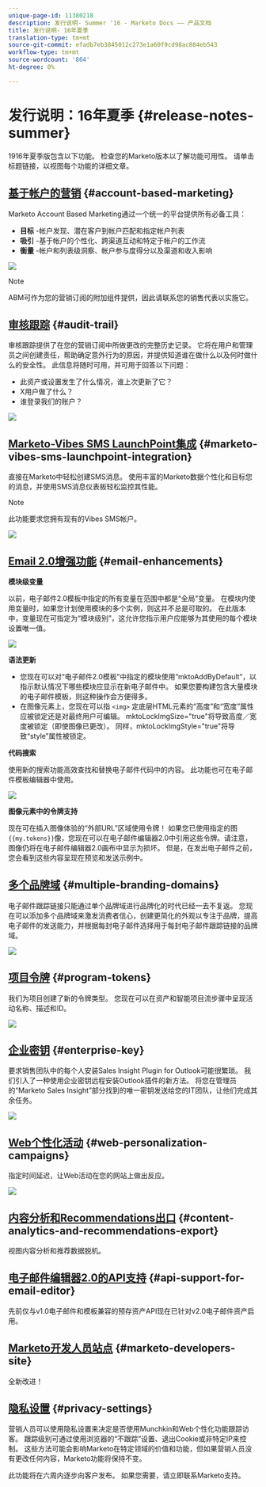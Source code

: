 ```yaml
---
unique-page-id: 11380218
description: 发行说明- Summer '16 - Marketo Docs —— 产品文档
title: 发行说明- 16年夏季
translation-type: tm+mt
source-git-commit: efadb7eb3845012c273e1a60f9cd98ac884eb543
workflow-type: tm+mt
source-wordcount: '804'
ht-degree: 0%

---
```



# 发行说明：16年夏季 {#release-notes-summer}

1916年夏季版包含以下功能。 检查您的Marketo版本以了解功能可用性。 请单击标题链接，以视图每个功能的详细文章。

## [基于帐户的营销](http://docs.marketo.com/display/docs/account+based+marketing) {#account-based-marketing}

Marketo Account Based Marketing通过一个统一的平台提供所有必备工具：

* **目标** -帐户发现、潜在客户到帐户匹配和指定帐户列表
* **吸引** -基于帐户的个性化、跨渠道互动和特定于帐户的工作流
* **衡量** -帐户和列表级洞察、帐户参与度得分以及渠道和收入影响

![](assets/abm-5-acme.png)

>[!NOTE]
>
>ABM可作为您的营销订阅的附加组件提供，因此请联系您的销售代表以实施它。

## [审核跟踪](http://docs.marketo.com/display/docs/audit+trail) {#audit-trail}

审核跟踪提供了在您的营销订阅中所做更改的完整历史记录。 它将在用户和管理员之间创建责任，帮助确定意外行为的原因，并提供知道谁在做什么以及何时做什么的安全性。 此信息将随时可用，并可用于回答以下问题：

* 此资产或设置发生了什么情况，谁上次更新了它？
* X用户做了什么？
* 谁登录我们的账户？

![](assets/audit-trail.png)

## [Marketo-Vibes SMS LaunchPoint集成](http://docs.marketo.com/display/docs/vibes+sms+messages) {#marketo-vibes-sms-launchpoint-integration}

直接在Marketo中轻松创建SMS消息。 使用丰富的Marketo数据个性化和目标您的消息，并使用SMS消息仪表板轻松监控其性能。

>[!NOTE]
>
>此功能要求您拥有现有的Vibes SMS帐户。

![](assets/vibes-sms2.png)

## [Email 2.0增强功能](/help/marketo/product-docs/email-marketing/general/email-editor-2/email-editor-v2-0-overview.md) {#email-enhancements}

**模块级变量**

以前，电子邮件2.0模板中指定的所有变量在范围中都是“全局”变量。 在模块内使用变量时，如果您计划使用模块的多个实例，则这并不总是可取的。 在此版本中，变量现在可指定为“模块级别”，这允许您指示用户应能够为其使用的每个模块设置唯一值。

![](assets/module-level-variables.png)

**语法更新**

* 您现在可以对“电子邮件2.0模板”中指定的模块使用“mktoAddByDefault”，以指示默认情况下哪些模块应显示在新电子邮件中。 如果您要构建包含大量模块的电子邮件模板，则这种操作会方便得多。
* 在图像元素上，您现在可以指 `<img>` 定底层HTML元素的“高度”和“宽度”属性应被锁定还是对最终用户可编辑。 mktoLockImgSize=&quot;true&quot;将导致高度／宽度被锁定（即使图像已更改）。 同样，mktoLockImgStyle=&quot;true&quot;将导致“style”属性被锁定。

**代码搜索**

使用新的搜索功能高效查找和替换电子邮件代码中的内容。 此功能也可在电子邮件模板编辑器中使用。

![](assets/2nd-screenshot.png)

**图像元素中的令牌支持**

现在可在插入图像体验的“外部URL”区域使用令牌！ 如果您已使用指定的图 `{{my.tokens}}`像，您现在可以在电子邮件编辑器2.0中引用这些令牌。请注意，图像仍将在电子邮件编辑器2.0画布中显示为损坏。 但是，在发出电子邮件之前，您会看到这些内容呈现在预览和发送示例中。

## [多个品牌域](http://docs.marketo.com/display/docs/add+multiple+branding+domains) {#multiple-branding-domains}

电子邮件跟踪链接只能通过单个品牌域进行品牌化的时代已经一去不复返。 您现在可以添加多个品牌域来激发消费者信心，创建更简化的外观以专注于品牌，提高电子邮件的发送能力，并根据每封电子邮件选择用于每封电子邮件跟踪链接的品牌域。

![](assets/multiple-branding-domains.png)

## [项目令牌](/help/marketo/product-docs/demand-generation/landing-pages/personalizing-landing-pages/tokens-overview.md) {#program-tokens}

我们为项目创建了新的令牌类型。 您现在可以在资产和智能项目流步骤中呈现活动名称、描述和ID。

![](assets/program-tokens.png)

## [企业密钥](/help/marketo/product-docs/marketo-sales-insight/msi-outlook-plugin/authorize-the-marketo-outlook-plugin.md) {#enterprise-key}

要求销售团队中的每个人安装Sales Insight Plugin for Outlook可能很繁琐。 我们引入了一种使用企业密钥远程安装Outlook插件的新方法。 将您在管理员的“Marketo Sales Insight”部分找到的唯一密钥发送给您的IT团队，让他们完成其余任务。

![](assets/enterprise-key.png)

## [Web个性化活动](/help/marketo/product-docs/web-personalization/working-with-web-campaigns/create-a-new-dialog-web-campaign.md) {#web-personalization-campaigns}

指定时间延迟，让Web活动在您的网站上做出反应。

![](assets/dialog-campaign-delay.png)

## [内容分析和Recommendations出口](/help/marketo/product-docs/web-personalization/understanding-web-personalization/understanding-content-analytics.md) {#content-analytics-and-recommendations-export}

视图内容分析和推荐数据脱机。

## [电子邮件编辑器2.0的API支持](http://developers.marketo.com/documentation/asset-api/) {#api-support-for-email-editor}

先前仅与v1.0电子邮件和模板兼容的预存资产API现在已针对v2.0电子邮件资产启用。

## [Marketo开发人员站点](http://developers.marketo.com/) {#marketo-developers-site}

全新改进！

## [隐私设置](/help/marketo/product-docs/administration/settings/understanding-privacy-settings.md) {#privacy-settings}

营销人员可以使用隐私设置来决定是否使用Munchkin和Web个性化功能跟踪访客。 跟踪级别可通过使用浏览器的“不跟踪”设置、退出Cookie或非特定IP来控制。 这些方法可能会影响Marketo在特定领域的价值和功能，但如果营销人员没有更改任何内容，Marketo功能将保持不变。

此功能将在六周内逐步向客户发布。 如果您需要，请立即联系Marketo支持。
